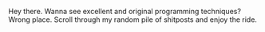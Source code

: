 Hey there. Wanna see excellent and original programming techniques? Wrong place. Scroll through my random pile of shitposts and enjoy the ride.
